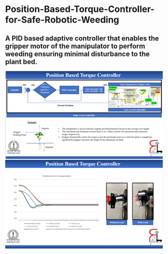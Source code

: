 # Position-Based-Torque-Controller-for-Safe-Robotic-Weeding

## A PID based adaptive controller that enables the gripper motor of the manipulator to perform weeding ensuring minimal disturbance to the plant bed.


![1](https://github.com/tvpian/Position-Based-Torque-Controller-for-Safe-Robotic-Weeding/blob/master/Block%20Diagram.png)
![2](https://github.com/tvpian/Position-Based-Torque-Controller-for-Safe-Robotic-Weeding/blob/master/Results.png)
